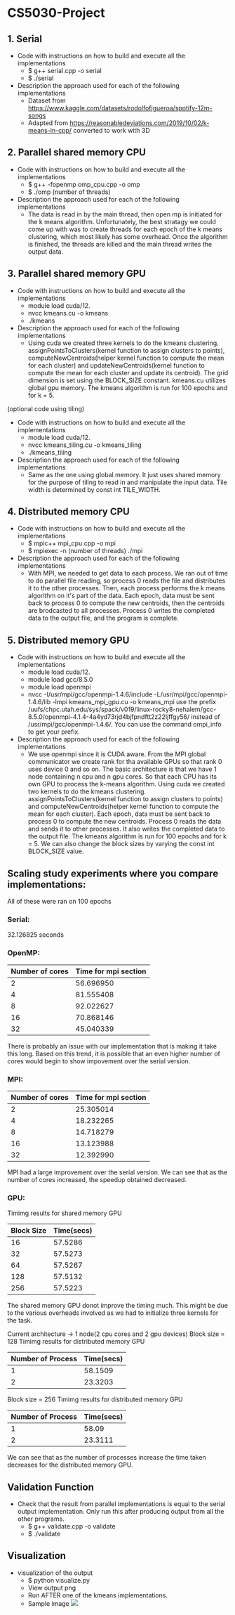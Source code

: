 # CS5030-Project

## 1. Serial
- Code with instructions on how to build and execute all the implementations
    - $ g++ serial.cpp -o serial
    - $ ./serial
- Description the approach used for each of the following implementations
    - Dataset from https://www.kaggle.com/datasets/rodolfofigueroa/spotify-12m-songs
    - Adapted from https://reasonabledeviations.com/2019/10/02/k-means-in-cpp/ converted to work with 3D

## 2. Parallel shared memory CPU
- Code with instructions on how to build and execute all the implementations
    - $ g++ -fopenmp omp_cpu.cpp -o omp
    - $ ./omp (number of threads)
- Description the approach used for each of the following implementations
    - The data is read in by the main thread, then open mp is initiated for the k means algorithm. Unfortunately, the best stratagy we could come up with was to create threads for each epoch of the k means clustering, which most likely has some overhead. Once the algorithm is finished, the threads are killed and the main thread writes the output data.

## 3. Parallel shared memory GPU
- Code with instructions on how to build and execute all the implementations
    - module load cuda/12. 
    - nvcc kmeans.cu -o kmeans
    - ./kmeans
- Description the approach used for each of the following implementations
    - Using cuda we created three kernels to do the kmeans clustering. assignPointsToClusters(kernel function to assign clusters to points), computeNewCentroids(helper kernel function to compute the mean for each cluster) and updateNewCentroids(kernel function to compute the mean for each cluster and update its centroid). The grid dimension is set using the BLOCK_SIZE constant. kmeans.cu utilizes global gpu memory. The kmeans algorithm is run for 100 epochs and for k = 5.

(optional code using tiling)
- Code with instructions on how to build and execute all the implementations
    - module load cuda/12. 
    - nvcc kmeans_tiling.cu -o kmeans_tiling
    - ./kmeans_tiling
- Description the approach used for each of the following implementations
    - Same as the one using global memory. It just uses shared memory for the purpose of tiling to read in and manipulate the input data. Tile width is determined by const int TILE_WIDTH.
## 4. Distributed memory CPU
- Code with instructions on how to build and execute all the implementations
    - $ mpic++ mpi_cpu.cpp -o mpi
    - $ mpiexec -n (number of threads) ./mpi
- Description the approach used for each of the following implementations
    - With MPI, we needed to get data to each process. We ran out of time to do parallel file reading, so process 0 reads the file and distributes it to the other processes. Then, each process performs the k means algorithm on it's part of the data. Each epoch, data must be sent back to process 0 to compute the new centroids, then the centroids are brodcasted to all processes. Process 0 writes the completed data to the output file, and the program is complete.

## 5. Distributed memory GPU
- Code with instructions on how to build and execute all the implementations
    - module load cuda/12.
    - module load gcc/8.5.0
    - module load openmpi
    - nvcc -I/usr/mpi/gcc/openmpi-1.4.6/include -L/usr/mpi/gcc/openmpi-1.4.6/lib -lmpi kmeans_mpi_gpu.cu -o kmeans_mpi
      use the prefix /uufs/chpc.utah.edu/sys/spack/v019/linux-rocky8-nehalem/gcc-8.5.0/openmpi-4.1.4-4a4yd73rjd4bjfpndftt2z22ljffgy56/ instead of /usr/mpi/gcc/openmpi-1.4.6/. You can use the command ompi_info to get your prefix.
- Description the approach used for each of the following implementations
    - We use openmpi since it is CUDA aware. From the MPI global communicator we create rank for tha available GPUs so that rank 0 uses device 0 and so on. The basic architecture is that we have 1 node containing n cpu and n gpu cores. So that each CPU has its own GPU to process the k-means algorithm. Using cuda we created two kernels to do the kmeans clustering. assignPointsToClusters(kernel function to assign clusters to points) and computeNewCentroids(helper kernel function to compute the mean for each cluster). Each epoch, data must be sent back to process 0 to compute the new centroids. Process 0 reads the data and sends it to other processes. It also writes the completed data to the output file. The kmeans algorithm is run for 100 epochs and for k = 5. We can also change the block sizes by varying the const int BLOCK_SIZE value.

## Scaling study experiments where you compare implementations:
All of these were ran on 100 epochs

### Serial: 
32.126825 seconds

### OpenMP:

| Number of cores | Time for mpi section |
| --- | --- |
| 2 | 56.696950 |
| 4 | 81.555408 |
| 8 | 92.022627 |
| 16 | 70.868146 | 
| 32 | 45.040339 |

There is probably an issue with our implementation that is making it take this long. Based on this trend, it is possible that an even higher number of cores would begin to show impovement over the serial version.

### MPI: 

| Number of cores | Time for mpi section |
| --- | --- |
| 2 | 25.305014 |
| 4 | 18.232265 |
| 8 | 14.718279 |
| 16 | 13.123988 | 
| 32 | 12.392990 |

MPI had a large improvement over the serial version. We can see that as the number of cores increased, the speedup obtained decreased.

### GPU:

<!-- - 1 vs 2 vs 3 (note: you don't need a scaling study for GPUs, you can look instead at different block/tile size) -->
  Timimg results for shared memory GPU

| Block Size | Time(secs) |
| --- | --- |
| 16 | 57.5286 |
| 32 | 57.5273 |
| 64 | 57.5267 |
| 128 | 57.5132 | 
| 256 | 57.5223 |

  The shared memory GPU donot improve the timing much. This might be due to the various overheads involved as we had to initialize three kernels for the task.
<!-- - 4 vs 5  -->
  Current architecture -> 1 node(2 cpu cores and 2 gpu devices)
  Block size = 128
  Timimg results for distributed memory GPU

| Number of Process | Time(secs) |
| --- | --- |
| 1 | 58.1509 |
| 2 | 23.3203 |
  
  Block size = 256
  Timimg results for distributed memory GPU

| Number of Process | Time(secs) |
| --- | --- |
| 1 | 58.09 |
| 2 | 23.3111 |

  We can see that as the number of processes increase the time taken decreases for the distributed memory GPU.
  

## Validation Function
- Check that the result from parallel implementations is equal to the serial output implementation. Only run this after producing output from all the other programs.
    - $ g++ validate.cpp -o validate
    - $ ./validate

## Visualization
- visualization of the output
    - $ python visualize.py
    - View output png
    - Run AFTER one of the kmeans implementations.
    - Sample image
    ![](5_output_serial_100.png)
